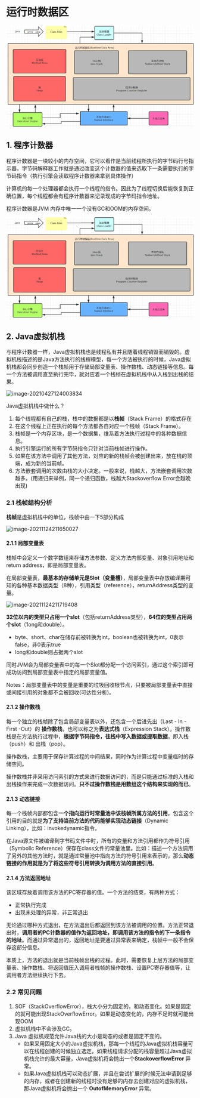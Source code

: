 # 运行时数据区

![image-20201024102633402](https://github.com/genyu818/My-Blog/blob/main/image/jvm02_1)



## 1.	程序计数器

程序计数器是一块较小的内存空间，它可以看作是当前线程所执行的字节码行号指示器。字节码解释器工作就是通过改变这个计数器的值来选取下一条需要执行的字节码指令（执行引擎会读取程序计数器来拿到具体操作）

计算机的每一个处理器都会执行一个线程的指令。因此为了线程切换后能恢复到正确位置，每个线程都会有程序计数器来记录现成的字节码指令地址。

程序计数器是JVM 内存中唯一一个没有GC和OOM的内存空间。

![jvm02_1](JVM02--程序计数器和操作数栈.assets/jvm02_1.jpg)



## 2.	Java虚拟机栈

与程序计数器一样，Java虚拟机栈也是线程私有并且随着线程销毁而销毁的。虚拟机栈描述的是Java方法执行的线程模型，每一个方法被执行的时候，Java虚拟机栈都会同步创造一个栈帧用于存储局部变量表、操作数栈、动态链接等信息。每一个方法被调用直至执行完毕，就对应着一个栈桢在虚拟机栈中从入栈到出栈的结果。

![image-20210427124003834](D:\Blog\My-Blog\pic\jvm02_3)

Java虚拟机栈中做什么？

1. 每个线程都有自己的栈，栈中的数据都是以**栈帧**（Stack Frame）的格式存在
2. 在这个线程上正在执行的每个方法都各自对应一个栈帧（Stack Frame）。
3. 栈帧是一个内存区块，是一个数据集，维系着方法执行过程中的各种数据信息。
4. 执行引擎运行的所有字节码指令只针对当前栈帧进行操作。
5. 如果在该方法中调用了其他方法，对应的新的栈帧会被创建出来，放在栈的顶端，成为新的当前帧。
6. 方法嵌套调用的次数由栈的大小决定。一般来说，栈越大，方法嵌套调用次数越多。(用递归来举例，同一个递归函数，栈越大Stackoverflow Error会越晚出现)

### 2.1	栈帧结构分析

**栈帧**是虚拟机栈中的单位，栈帧中由一下5部分构成

![image-20211124211650027](D:\Blog\My-Blog\pic\jvm02_4)



#### 2.1.1	局部变量表

栈帧中会定义一个数字数组来存储方法参数、定义方法内部变量、对象引用地址和return address，即是局部变量表。 

在局部变量表，**最基本的存储单元是Slot（变量槽）**，局部变量表中存放编译期可知的各种基本数据类型（8种），引用类型（reference），returnAddress类型的变量。

![image-20211124211719408](D:\Blog\My-Blog\pic\jvm02_5)



**32位以内的类型只占用一个slot**（包括returnAddress类型），**64位的类型占用两个slot**（1ong和double）。

- byte、short、char在储存前被转换为int，boolean也被转换为int，0表示false，非0表示true
- long和double则占据两个slot

同时JVM会为局部变量表中的每一个Slot都分配一个访问索引，通过这个索引即可成功访问到局部变量表中指定的局部变量值。



Notes：局部变量表中的变量是重要的垃圾回收根节点，只要被局部变量表中直接或间接引用的对象都不会被回收(可达性分析)。



#### 2.1.2	操作数栈

每一个独立的栈帧除了包含局部变量表以外，还包含一个后进先出（Last - In - First -Out）的 **操作数栈**，也可以称之为**表达式栈**（Expression Stack）。操作数栈是在方法执行过程中，**根据字节码指令，往栈中写入数据或提取数据**，即入栈（push）和 出栈（pop）。

操作数栈，主要用于保存计算过程的中间结果，同时作为计算过程中变量临时的存储空间。

操作数栈并非采用访问索引的方式来进行数据访问的，而是只能通过标准的入栈和出栈操作来完成一次数据访问。**只不过操作数栈是用数组这个结构来实现的而已**。

#### 2.1.3	动态链接

每一个栈帧内部都包含**一个指向运行时常量池中该栈帧所属方法的引用**。包含这个引用的目的就是**为了支持当前方法的代码能够实现动态链接**（Dynamic Linking），比如：invokedynamic指令。

在Java源文件被编译到字节码文件中时，所有的变量和方法引用都作为符号引用（Symbolic Reference）保存在class文件的常量池里。比如：描述一个方法调用了另外的其他方法时，就是通过常量池中指向方法的符号引用来表示的，那么**动态链接的作用就是为了将这些符号引用转换为调用方法的直接引用**。

#### 2.1.4	方法返回地址

该区域存放着调用该方法的PC寄存器的值。一个方法的结束，有两种方式：

- 正常执行完成
- 出现未处理的异常，非正常退出

无论通过哪种方式退出，在方法退出后都返回到该方法被调用的位置。方法正常退出时，**调用者的PC计数器的值作为返回地址，即调用该方法的指令的下一条指令的地址**。而通过异常退出的，返回地址是要通过异常表来确定，栈帧中一般不会保存这部分信息。

 本质上，方法的退出就是当前栈帧出栈的过程。此时，需要恢复上层方法的局部变量表、操作数栈、将返回值压入调用者栈帧的操作数栈、设置PC寄存器值等，让调用者方法继续执行下去。

### 2.2	常见问题

1. SOF（StackOverflowError），栈大小分为固定的，和动态变化。如果是固定的就可能出现StackOverflowError。如果是动态变化的，内存不足时就可能出现OOM
2. 虚拟机栈中不会涉及GC。
3. Java 虚拟机规范允许Java栈的大小是动态的或者是固定不变的。
   - 如果采用固定大小的Java虚拟机栈，那每一个线程的Java虚拟机栈容量可以在线程创建的时候独立选定。如果线程请求分配的栈容量超过Java虚拟机栈允许的最大容量，Java虚拟机将会抛出一个**StackoverflowError** 异常。
   - 如果Java虚拟机栈可以动态扩展，并且在尝试扩展的时候无法申请到足够的内存，或者在创建新的线程时没有足够的内存去创建对应的虚拟机栈，那Java虚拟机将会抛出一个 **OutofMemoryError** 异常。
